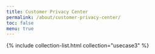 ```yaml
---
title: Customer Privacy Center
permalink: /about/customer-privacy-center/
toc: false
menu: true
---
```


{% include collection-list.html collection="usecase3" %}
